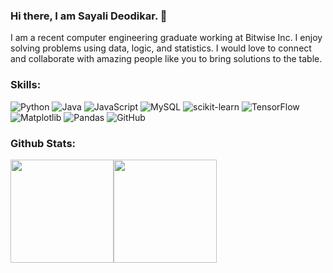 ### Hi there, I am Sayali Deodikar. 👋
I am a recent computer engineering graduate working at Bitwise Inc. I enjoy solving problems using data, logic, and statistics. I would love to connect and collaborate with amazing people like you to bring solutions to the table. 

### Skills: 
![Python](https://img.shields.io/badge/Python-3776AB?style=for-the-badge&logo=python&logoColor=white) ![Java](https://img.shields.io/badge/java-%23ED8B00.svg?style=for-the-badge&logo=openjdk&logoColor=white) ![JavaScript](https://img.shields.io/badge/JavaScript-EAB300?style=for-the-badge&logo=JavaScript&logoColor=white) ![MySQL](https://img.shields.io/badge/mysql-4479A1.svg?style=for-the-badge&logo=mysql&logoColor=white) ![scikit-learn](https://img.shields.io/badge/scikit--learn-7D4698.svg?style=for-the-badge&logo=scikit-learn&logoColor=white) ![TensorFlow](https://img.shields.io/badge/TensorFlow-%23FF6F00.svg?style=for-the-badge&logo=TensorFlow&logoColor=white) ![Matplotlib](https://img.shields.io/badge/Matplotlib-0AC18E.svg?style=for-the-badge&logo=Matplotlib&logoColor=black) ![Pandas](https://img.shields.io/badge/pandas-%23150458.svg?style=for-the-badge&logo=pandas&logoColor=white) ![GitHub](https://img.shields.io/badge/github-%23F05033.svg?style=for-the-badge&logo=github&logoColor=white)

### Github Stats:
<img src="https://github-readme-stats.vercel.app/api?username=SayaliDeodikar&show_icons=true&theme=highcontrast&background=000000" height="165"><img src="http://github-readme-streak-stats.herokuapp.com?user=SayaliDeodikar&theme=dark&background=000000" height="165">
